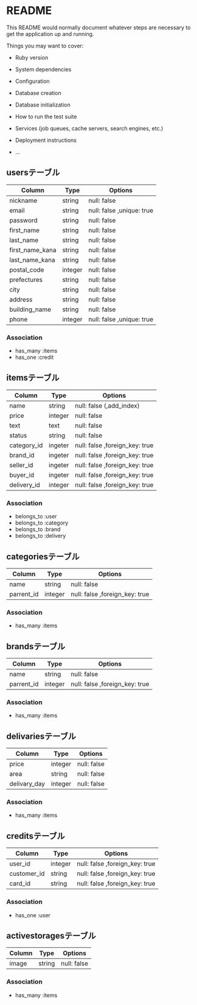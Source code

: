 # README

This README would normally document whatever steps are necessary to get the
application up and running.

Things you may want to cover:

* Ruby version

* System dependencies

* Configuration

* Database creation

* Database initialization

* How to run the test suite

* Services (job queues, cache servers, search engines, etc.)

* Deployment instructions



* ...





## usersテーブル

|Column           |Type    |Options                         |
|-----------------|--------|--------------------------------|
|nickname         |string  |null: false                     |
|email            |string  |null: false ,unique: true       |
|password         |string  |null: false                     |
|first_name       |string  |null: false                     |
|last_name        |string  |null: false                     |
|first_name_kana  |string  |null: false                     |
|last_name_kana   |string  |null: false                     |
|postal_code      |integer |null: false                     |
|prefectures      |string  |null: false                     |
|city             |string  |null: false                     |
|address          |string  |null: false                     |
|building_name    |string  |null: false                     |
|phone            |integer |null: false ,unique: true       |

### Association
- has_many :items
- has_one :credit



## itemsテーブル

|Column           |Type    |Options                         |
|-----------------|--------|--------------------------------|
|name             |string  |null: false (,add_index)        |
|price            |integer |null: false                     |
|text             |text    |null: false                     |
|status           |string  |null: false                     |
|category_id      |ingeter |null: false ,foreign_key: true  |
|brand_id         |ingeter |null: false ,foreign_key: true  |
|seller_id        |ingeter |null: false ,foreign_key: true  |
|buyer_id         |ingeter |null: false ,foreign_key: true  |
|delivery_id      |integer |null: false ,foreign_key: true  |

### Association
- belongs_to :user
- belongs_to :category
- belongs_to :brand
- belongs_to :delivery
<!-- - has_many :activestorage -->



## categoriesテーブル

|Column           |Type    |Options                         |
|-----------------|--------|--------------------------------|
|name             |string  |null: false                     |
|parrent_id       |integer |null: false ,foreign_key: true  |

### Association
- has_many :items



## brandsテーブル

|Column           |Type    |Options                         |
|-----------------|--------|--------------------------------|
|name             |string  |null: false                     |
|parrent_id       |integer |null: false ,foreign_key: true  |

### Association
- has_many :items



## delivariesテーブル

|Column           |Type    |Options                         |
|-----------------|--------|--------------------------------|
|price            |integer |null: false                     |
|area             |string  |null: false                     |
|delivary_day     |integer |null: false                     |

### Association
- has_many :items



## creditsテーブル

|Column           |Type    |Options                         |
|-----------------|--------|--------------------------------|
|user_id          |integer |null: false ,foreign_key: true  |
|customer_id      |string  |null: false ,foreign_key: true  |
|card_id          |string  |null: false ,foreign_key: true  |

### Association
- has_one :user



## activestoragesテーブル

|Column           |Type    |Options                         |
|-----------------|--------|--------------------------------|
|image            |string  |null: false                     |

### Association
- has_many :items

